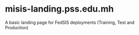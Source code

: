 # misis-landing.pss.edu.mh
A basic landing page for FedSIS deployments (Training, Test and Production)
